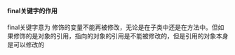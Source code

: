 #### final关键字的作用

final关键字意为 修饰的变量不能再被修改，无论是在子类中还是在方法中。但如果修饰的是对象的引用，指向的对象的引用是不能被修改的，但是引用的对象本身是可以修改的

